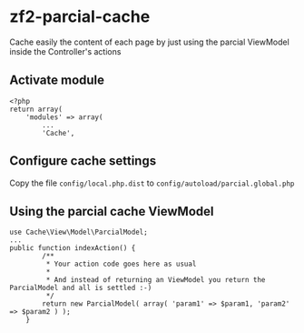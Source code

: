# zf2-parcial-cache
Cache easily the content of each page by just using the parcial ViewModel inside the Controller's actions

Activate module
------------
```
<?php
return array(
    'modules' => array(
		...
    	'Cache',
```

Configure cache settings
------------
Copy the file `config/local.php.dist` to `config/autoload/parcial.global.php`

Using the parcial cache ViewModel
------------
```
use Cache\View\Model\ParcialModel;
...
public function indexAction() {
		/**
		 * Your action code goes here as usual
		 *
		 * And instead of returning an ViewModel you return the ParcialModel and all is settled :-)
		 */
		return new ParcialModel( array( 'param1' => $param1, 'param2' => $param2 ) );
	}
```
